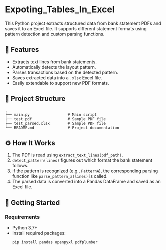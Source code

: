 # Expoting_Tables_In_Excel

This Python project extracts structured data from bank statement PDFs and saves it to an Excel file. It supports different statement formats using pattern detection and custom parsing functions.

## 🧠 Features

- Extracts text lines from bank statements.
- Automatically detects the layout pattern.
- Parses transactions based on the detected pattern.
- Saves extracted data into a `.xlsx` Excel file.
- Easily extendable to support new PDF formats.

## 📁 Project Structure

```
.
├── main.py                 # Main script
├── test.pdf                # Sample PDF file
├── test_parsed.xlsx        # Sample PDF file
└── README.md               # Project documentation
```

## ⚙️ How It Works

1. The PDF is read using `extract_text_lines(pdf_path)`.
2. `detect_pattern(lines)` figures out which format the bank statement follows.
3. If the pattern is recognized (e.g., `PatternA`), the corresponding parsing function like `parse_pattern_a(lines)` is called.
4. The parsed data is converted into a Pandas DataFrame and saved as an Excel file.

## 🚀 Getting Started

### Requirements

- Python 3.7+
- Install required packages:
  ```bash
  pip install pandas openpyxl pdfplumber
  ```
